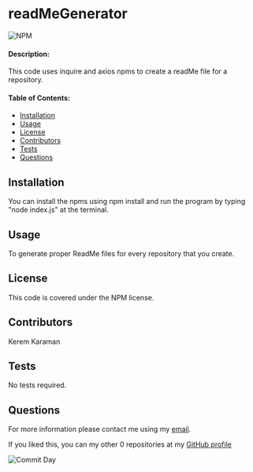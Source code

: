 
# **readMeGenerator**
![NPM](https://img.shields.io/npm/l/inquirer)

#### **Description:**

This code uses inquire and axios npms to create a readMe file for a repository.

#### **Table of Contents:**

- [Installation](#Installation)
- [Usage](#Usage)
- [License](#License)
- [Contributors](#Contributors)
- [Tests](#Tests)
- [Questions](#Questions)

## Installation

You can install the npms using npm install and run the program by typing "node index.js" at the terminal.

## Usage

To generate proper ReadMe files for every repository that you create.

## License

This code is covered under the NPM license.

## Contributors

Kerem Karaman

## Tests

No tests required.

## Questions

For more information please contact me using my [email](keremukaraman@gmail.com).

If you liked this, you can my other 0 repositories at my [GitHub profile](https://github.com/KKaraman)

![Commit Day](https://img.shields.io/github/last-commit/KKaraman/readMeGenerator?style=plastic)

